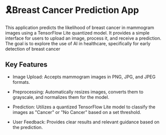 # 🎗Breast Cancer Prediction App 

This application predicts the likelihood of breast cancer in mammogram images using a TensorFlow Lite quantized model. It provides a simple interface for users to upload an image, process it, and receive a prediction. The goal is to explore the use of AI in healthcare, specifically for early detection of breast cancer


## Key Features

- Image Upload: Accepts mammogram images in PNG, JPG, and JPEG formats.

- Preprocessing: Automatically resizes images, converts them to grayscale, and normalizes them for the model.

- Prediction: Utilizes a quantized TensorFlow Lite model to classify the images as "Cancer" or "No Cancer" based on a set threshold.

- User Feedback: Provides clear results and relevant guidance based on the prediction.

